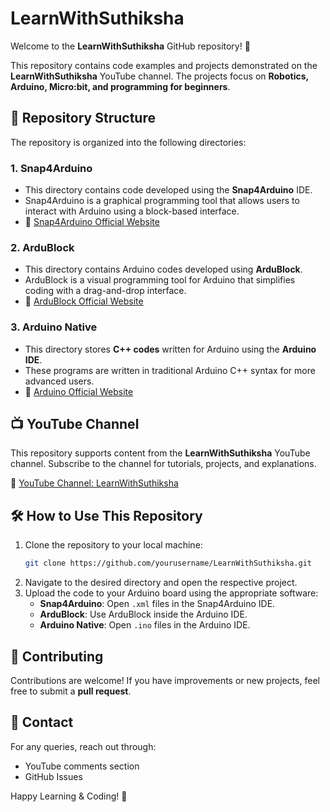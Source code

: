 # LearnWithSuthiksha

Welcome to the **LearnWithSuthiksha** GitHub repository! 🚀

This repository contains code examples and projects demonstrated on the **LearnWithSuthiksha** YouTube channel. The projects focus on **Robotics, Arduino, Micro:bit, and programming for beginners**.

## 📂 Repository Structure

The repository is organized into the following directories:

### 1. **Snap4Arduino**
   - This directory contains code developed using the **Snap4Arduino** IDE.
   - Snap4Arduino is a graphical programming tool that allows users to interact with Arduino using a block-based interface.
   - 🔗 [Snap4Arduino Official Website](https://snap4arduino.org/)

### 2. **ArduBlock**
   - This directory contains Arduino codes developed using **ArduBlock**.
   - ArduBlock is a visual programming tool for Arduino that simplifies coding with a drag-and-drop interface.
   - 🔗 [ArduBlock Official Website](https://ardublock.ru/app/)

### 3. **Arduino Native**
   - This directory stores **C++ codes** written for Arduino using the **Arduino IDE**.
   - These programs are written in traditional Arduino C++ syntax for more advanced users.
   - 🔗 [Arduino Official Website](https://www.arduino.cc/)

## 📺 YouTube Channel
This repository supports content from the **LearnWithSuthiksha** YouTube channel. Subscribe to the channel for tutorials, projects, and explanations.

🔗 [YouTube Channel: LearnWithSuthiksha](https://www.youtube.com/@LearnwithSuthiksha)

## 🛠️ How to Use This Repository
1. Clone the repository to your local machine:
   ```sh
   git clone https://github.com/yourusername/LearnWithSuthiksha.git
   ```
2. Navigate to the desired directory and open the respective project.
3. Upload the code to your Arduino board using the appropriate software:
   - **Snap4Arduino**: Open `.xml` files in the Snap4Arduino IDE.
   - **ArduBlock**: Use ArduBlock inside the Arduino IDE.
   - **Arduino Native**: Open `.ino` files in the Arduino IDE.

## 🤝 Contributing
Contributions are welcome! If you have improvements or new projects, feel free to submit a **pull request**.

## 📧 Contact
For any queries, reach out through:
- YouTube comments section
- GitHub Issues

Happy Learning & Coding! 🎉

